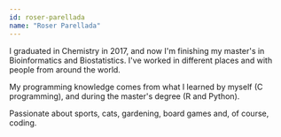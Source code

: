 ```yaml
---
id: roser-parellada
name: "Roser Parellada"
---
```


I graduated in Chemistry in 2017, and now I'm finishing my master's in Bioinformatics and Biostatistics. I've worked in different places and with people from around the world. 

My programming knowledge comes from what I learned by myself (C programming), and during the master's degree (R and Python). 

Passionate about sports, cats, gardening, board games and, of course, coding.